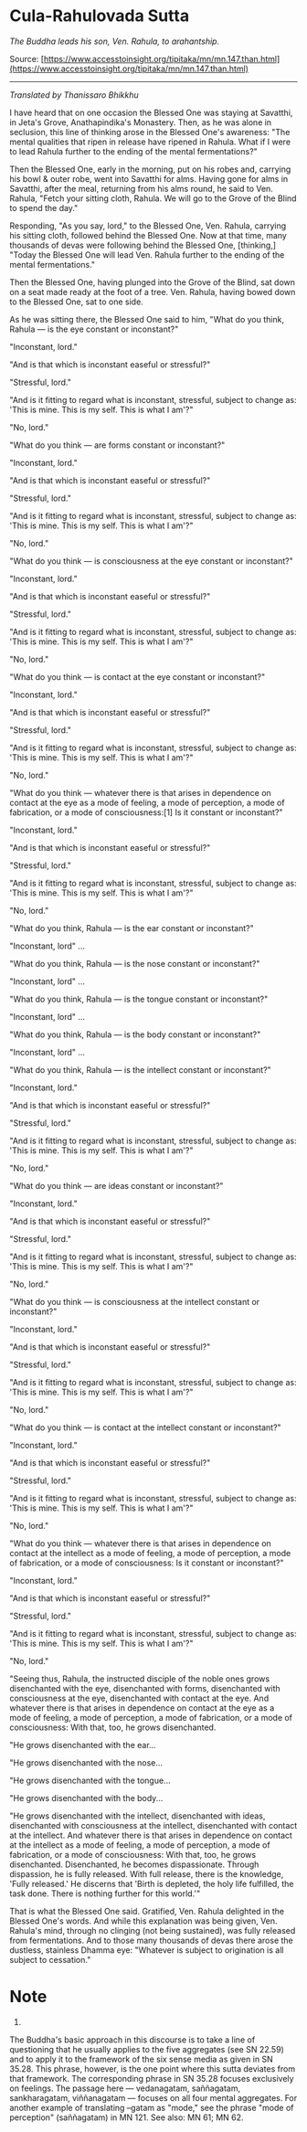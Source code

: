 # Cula-Rahulovada Sutta

*The Buddha leads his son, Ven. Rahula, to arahantship.*

Source: [https://www.accesstoinsight.org/tipitaka/mn/mn.147.than.html](https://www.accesstoinsight.org/tipitaka/mn/mn.147.than.html)

---

*Translated by Thanissaro Bhikkhu*

I have heard that on one occasion the Blessed One was staying at Savatthi, in Jeta's Grove, Anathapindika's Monastery. Then, as he was alone in seclusion, this line of thinking arose in the Blessed One's awareness: "The mental qualities that ripen in release have ripened in Rahula. What if I were to lead Rahula further to the ending of the mental fermentations?"

Then the Blessed One, early in the morning, put on his robes and, carrying his bowl & outer robe, went into Savatthi for alms. Having gone for alms in Savatthi, after the meal, returning from his alms round, he said to Ven. Rahula, "Fetch your sitting cloth, Rahula. We will go to the Grove of the Blind to spend the day."

Responding, "As you say, lord," to the Blessed One, Ven. Rahula, carrying his sitting cloth, followed behind the Blessed One. Now at that time, many thousands of devas were following behind the Blessed One, [thinking,] "Today the Blessed One will lead Ven. Rahula further to the ending of the mental fermentations."

Then the Blessed One, having plunged into the Grove of the Blind, sat down on a seat made ready at the foot of a tree. Ven. Rahula, having bowed down to the Blessed One, sat to one side.

As he was sitting there, the Blessed One said to him, "What do you think, Rahula — is the eye constant or inconstant?"

"Inconstant, lord."

"And is that which is inconstant easeful or stressful?"

"Stressful, lord."

"And is it fitting to regard what is inconstant, stressful, subject to change as: 'This is mine. This is my self. This is what I am'?"

"No, lord."

"What do you think — are forms constant or inconstant?"

"Inconstant, lord."

"And is that which is inconstant easeful or stressful?"

"Stressful, lord."

"And is it fitting to regard what is inconstant, stressful, subject to change as: 'This is mine. This is my self. This is what I am'?"

"No, lord."

"What do you think — is consciousness at the eye constant or inconstant?"

"Inconstant, lord."

"And is that which is inconstant easeful or stressful?"

"Stressful, lord."

"And is it fitting to regard what is inconstant, stressful, subject to change as: 'This is mine. This is my self. This is what I am'?"

"No, lord."

"What do you think — is contact at the eye constant or inconstant?"

"Inconstant, lord."

"And is that which is inconstant easeful or stressful?"

"Stressful, lord."

"And is it fitting to regard what is inconstant, stressful, subject to change as: 'This is mine. This is my self. This is what I am'?"

"No, lord."

"What do you think — whatever there is that arises in dependence on contact at the eye as a mode of feeling, a mode of perception, a mode of fabrication, or a mode of consciousness:[1] Is it constant or inconstant?"

"Inconstant, lord."

"And is that which is inconstant easeful or stressful?"

"Stressful, lord."

"And is it fitting to regard what is inconstant, stressful, subject to change as: 'This is mine. This is my self. This is what I am'?"

"No, lord."

"What do you think, Rahula — is the ear constant or inconstant?"

"Inconstant, lord" ...

"What do you think, Rahula — is the nose constant or inconstant?"

"Inconstant, lord" ...

"What do you think, Rahula — is the tongue constant or inconstant?"

"Inconstant, lord" ...

"What do you think, Rahula — is the body constant or inconstant?"

"Inconstant, lord" ...

"What do you think, Rahula — is the intellect constant or inconstant?"

"Inconstant, lord."

"And is that which is inconstant easeful or stressful?"

"Stressful, lord."

"And is it fitting to regard what is inconstant, stressful, subject to change as: 'This is mine. This is my self. This is what I am'?"

"No, lord."

"What do you think — are ideas constant or inconstant?"

"Inconstant, lord."

"And is that which is inconstant easeful or stressful?"

"Stressful, lord."

"And is it fitting to regard what is inconstant, stressful, subject to change as: 'This is mine. This is my self. This is what I am'?"

"No, lord."

"What do you think — is consciousness at the intellect constant or inconstant?"

"Inconstant, lord."

"And is that which is inconstant easeful or stressful?"

"Stressful, lord."

"And is it fitting to regard what is inconstant, stressful, subject to change as: 'This is mine. This is my self. This is what I am'?"

"No, lord."

"What do you think — is contact at the intellect constant or inconstant?"

"Inconstant, lord."

"And is that which is inconstant easeful or stressful?"

"Stressful, lord."

"And is it fitting to regard what is inconstant, stressful, subject to change as: 'This is mine. This is my self. This is what I am'?"

"No, lord."

"What do you think — whatever there is that arises in dependence on contact at the intellect as a mode of feeling, a mode of perception, a mode of fabrication, or a mode of consciousness: Is it constant or inconstant?"

"Inconstant, lord."

"And is that which is inconstant easeful or stressful?"

"Stressful, lord."

"And is it fitting to regard what is inconstant, stressful, subject to change as: 'This is mine. This is my self. This is what I am'?"

"No, lord."

"Seeing thus, Rahula, the instructed disciple of the noble ones grows disenchanted with the eye, disenchanted with forms, disenchanted with consciousness at the eye, disenchanted with contact at the eye. And whatever there is that arises in dependence on contact at the eye as a mode of feeling, a mode of perception, a mode of fabrication, or a mode of consciousness: With that, too, he grows disenchanted.

"He grows disenchanted with the ear...

"He grows disenchanted with the nose...

"He grows disenchanted with the tongue...

"He grows disenchanted with the body...

"He grows disenchanted with the intellect, disenchanted with ideas, disenchanted with consciousness at the intellect, disenchanted with contact at the intellect. And whatever there is that arises in dependence on contact at the intellect as a mode of feeling, a mode of perception, a mode of fabrication, or a mode of consciousness: With that, too, he grows disenchanted. Disenchanted, he becomes dispassionate. Through dispassion, he is fully released. With full release, there is the knowledge, 'Fully released.' He discerns that 'Birth is depleted, the holy life fulfilled, the task done. There is nothing further for this world.'"

That is what the Blessed One said. Gratified, Ven. Rahula delighted in the Blessed One's words. And while this explanation was being given, Ven. Rahula's mind, through no clinging (not being sustained), was fully released from fermentations. And to those many thousands of devas there arose the dustless, stainless Dhamma eye: "Whatever is subject to origination is all subject to cessation."

# Note


1.
The Buddha's basic approach in this discourse is to take a line of questioning that he usually applies to the five aggregates (see SN 22.59) and to apply it to the framework of the six sense media as given in SN 35.28. This phrase, however, is the one point where this sutta deviates from that framework. The corresponding phrase in SN 35.28 focuses exclusively on feelings. The passage here — vedanagatam, saññagatam, sankharagatam, viññanagatam — focuses on all four mental aggregates. For another example of translating –gatam as "mode," see the phrase "mode of perception" (saññagatam) in MN 121.
	See also: MN 61; MN 62.

